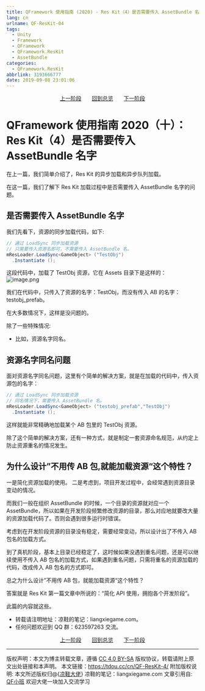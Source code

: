 ```yaml
---
title: QFramework 使用指南 (2020) - Res Kit（4）是否需要传入 AssetBundle 名字
lang: cn
urlname: QF-ResKit-04
tags:
  - Unity
  - Framework
  - QFramework
  - QFramework.ResKit
  - AssetBundle
categories:
  - QFramework.ResKit
abbrlink: 3193666777
date: 2019-09-08 23:01:06
---
```



<center>
<a href="https://tdou.cc/cn/QF-ResKit-03/">上一阶段</a> &nbsp;&nbsp;&nbsp;&nbsp;&nbsp;
<a href="https://tdou.cc/cn/QFramework-guide/">回到总览</a> &nbsp;&nbsp;&nbsp;&nbsp;&nbsp;
<a href="https://tdou.cc/cn/QF-ResKit-05/">下一阶段</a>
</center>


# QFramework 使用指南 2020（十）：Res Kit（4）是否需要传入 AssetBundle 名字
在上一篇，我们简单介绍了，Res Kit 的异步加载和异步队列加载。

在这一篇，我们了解下 Res Kit 加载过程中是否需要传入 AssetBundle 名字的问题。

## 是否需要传入 AssetBundle 名字
我们先看下，资源的同步加载代码，如下:
``` csharp
// 通过 LoadSync 同步加载资源
// 只需要传入资源名即可，不需要传入 AssetBundle 名。
mResLoader.LoadSync<GameObject> ("TestObj")
  .Instantiate ();
```
这段代码中，加载了 TestObj 资源，它在 Assets 目录下是这样的：
![image.png](http://file.liangxiegame.com/eaf2df45-6882-4675-b403-18b028edbf96.png) 

我们在代码中，只传入了资源的名字：TestObj，而没有传入 AB 的名字：testobj_prefab。

在大多数情况下，这样是没问题的。

除了一些特殊情况:
* 比如，资源名字同名。

## 资源名字同名问题
面对资源名字同名问题，这里有个简单的解决方案，就是在加载的代码中，传入资源包的名字：
``` csharp
// 通过 LoadSync 同步加载资源
// 同名情况下，需要传入 AssetBundle 名。
mResLoader.LoadSync<GameObject> ("testobj_prefab","TestObj")
  .Instantiate ();
```
这样就能非常精确地加载某个 AB 包里的 TestObj 资源。

除了这个简单的解决方案，还有一种方式，就是制定一套资源命名规范，从约定上防止资源重名的情况发生。

## 为什么设计”不用传 AB 包,就能加载资源“这个特性？
一是简化资源加载的使用。
二是考虑到，项目开发过程中，会经常遇到资源目录变动的情况。

而我们一般在组织 AssetBundle 的时候，一个目录的资源就对应一个 AssetBundle，所以如果在开发阶段频繁修改资源的目录，那么对应地就要改大量的资源加载代码了。否则会遇到很多运行时错误。

考虑到在开发阶段资源的目录没有稳定，需要经常变动，所以设计出了不传入 AB 包名的加载方式。

到了真机阶段，基本上目录已经稳定了，这时候如果没遇到重名问题，还是可以继续使用不传入 AB 包名的加载方式，如果遇到重名问题，只需将重名的资源加载的代码，改成传入 AB 包名的方式即可。

总之为什么设计”不用传 AB 包，就能加载资源“这个特性？

答案就是 Res Kit 第一篇文章中所说的：“简化 API 使用，拥抱各个开发阶段”。

此篇的内容就这些。 

* 转载请注明地址：凉鞋的笔记：liangxiegame.com。
* 任何问题欢迎到 QQ 群：623597263 交流。


<center>
<a href="https://tdou.cc/cn/QF-ResKit-03/">上一阶段</a> &nbsp;&nbsp;&nbsp;&nbsp;&nbsp;
<a href="https://tdou.cc/cn/QFramework-guide/">回到总览</a> &nbsp;&nbsp;&nbsp;&nbsp;&nbsp;
<a href="https://tdou.cc/cn/QF-ResKit-05/">下一阶段</a>
</center>


--- 

版权声明：本文为博主转载文章，遵循 [CC 4.0 BY-SA](http://creativecommons.org/licenses/by-sa/4.0/) 版权协议，转载请附上原文出处链接和本声明。
本文链接：https://tdou.cc/cn/QF-ResKit-4/
附加版权说明: 本文所述版权归@{[凉鞋大佬](https://github.com/liangxiegame)} 凉鞋的笔记：liangxiegame.com
文章引用自: [QF小班](http://master.liangxiegame.com/master/intro) 欢迎大佬一块加入交流学习